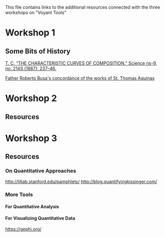 This file contains links to the additional resources connected with the three workshops on "Voyant Tools"

# Workshop 1
## Some Bits of History
<a href="http://www.jstor.org.ccl.idm.oclc.org/stable/1764604Mendenhall">T. C. “THE CHARACTERISTIC CURVES OF COMPOSITION.” Science ns-9, no. 214S (1887): 237–46.</a></br>

<a href="http://www.historyofinformation.com/expanded.php?id=2321">Father Roberto Busa's concordance of the works of St. Thomas Aquinas</a></br>

# Workshop 2

## Resources

# Workshop 3

## Resources 
### On Quantitative Approaches
http://litlab.stanford.edu/pamphlets/
http://blog.quantifyingkissinger.com/
### More Tools
#### For Quantitative Analysis

#### For Visualizing Quantitative Data
https://gephi.org/

